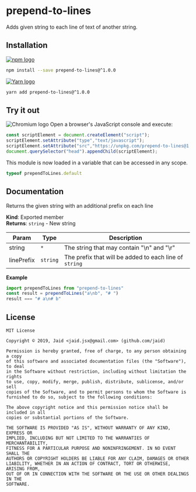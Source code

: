 # prepend-to-lines


Adds given string to each line of text of another string.

## Installation
<a href='https://npmjs.com/package/prepend-to-lines'><img alt='npm logo' src='https://github.com/Jaid/action-readme/raw/master/images/base-assets/npm.png'/></a>
```bash
npm install --save prepend-to-lines@^1.0.0
```
<a href='https://yarnpkg.com/package/prepend-to-lines'><img alt='Yarn logo' src='https://github.com/Jaid/action-readme/raw/master/images/base-assets/yarn.png'/></a>
```bash
yarn add prepend-to-lines@^1.0.0
```


## Try it out
<img alt='Chromium logo' src='https://github.com/Jaid/action-readme/raw/master/images/base-assets/browser.png'/>
Open a browser's JavaScript console and execute:

```javascript
const scriptElement = document.createElement("script");
scriptElement.setAttribute("type","text/javascript");
scriptElement.setAttribute("src","https://unpkg.com/prepend-to-lines@1.0.0");
document.querySelector("head").appendChild(scriptElement);
```

This module is now loaded in a variable that can be accessed in any scope.

```javascript
typeof prependToLines.default
```

## Documentation
Returns the given string with an additional prefix on each line

**Kind**: Exported member  
**Returns**: <code>string</code> - New string  

| Param | Type | Description |
| --- | --- | --- |
| string | <code>\*</code> | The string that may contain "\n" and "\r" |
| linePrefix | <code>string</code> | The prefix that will be added to each line of `string` |

**Example**  
```javascript
import prependToLines from "prepend-to-lines"
const result = prependToLines("a\nb", "# ")
result === "# a\n# b"
```


## License
```text
MIT License

Copyright © 2019, Jaid <jaid.jsx@gmail.com> (github.com/jaid)

Permission is hereby granted, free of charge, to any person obtaining a copy
of this software and associated documentation files (the "Software"), to deal
in the Software without restriction, including without limitation the rights
to use, copy, modify, merge, publish, distribute, sublicense, and/or sell
copies of the Software, and to permit persons to whom the Software is
furnished to do so, subject to the following conditions:

The above copyright notice and this permission notice shall be included in all
copies or substantial portions of the Software.

THE SOFTWARE IS PROVIDED "AS IS", WITHOUT WARRANTY OF ANY KIND, EXPRESS OR
IMPLIED, INCLUDING BUT NOT LIMITED TO THE WARRANTIES OF MERCHANTABILITY,
FITNESS FOR A PARTICULAR PURPOSE AND NONINFRINGEMENT. IN NO EVENT SHALL THE
AUTHORS OR COPYRIGHT HOLDERS BE LIABLE FOR ANY CLAIM, DAMAGES OR OTHER
LIABILITY, WHETHER IN AN ACTION OF CONTRACT, TORT OR OTHERWISE, ARISING FROM,
OUT OF OR IN CONNECTION WITH THE SOFTWARE OR THE USE OR OTHER DEALINGS IN THE
SOFTWARE.
```
